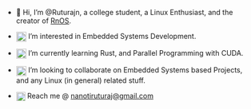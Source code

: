 - 👋 Hi, I’m @Ruturajn, a college student, a Linux Enthusiast, and the creator of [RnOS](https://gitlab.com/ruturajn).

- <img height=20 width=20 src="https://user-images.githubusercontent.com/56625259/161729509-cbccca3e-7faa-41d0-afb6-2c48044d76ff.png" align="center"> I’m interested in Embedded Systems Development.

- <img height=20 width=20 src="https://user-images.githubusercontent.com/56625259/181484042-ba173180-3c7b-4951-a781-d65b27e29292.png" align="center"> I’m currently learning Rust, and Parallel Programming with CUDA.

- <img height=20 width=20 src="https://user-images.githubusercontent.com/56625259/161731901-760b6cb2-8c2d-470c-87a9-a83fb3d87de8.png" align="center"> I’m looking to collaborate on Embedded Systems based Projects, and any Linux (in general) related stuff.

- <img height=18 width=18 src="https://user-images.githubusercontent.com/56625259/161728880-bf9e37e3-579e-4bed-ae88-6f856bab820a.svg" align="center"> Reach me @ nanotiruturaj@gmail.com


<!---
Ruturajn/Ruturajn is a ✨ special ✨ repository because its `README.md` (this file) appears on your GitHub profile.
You can click the Preview link to take a look at your changes.
--->
